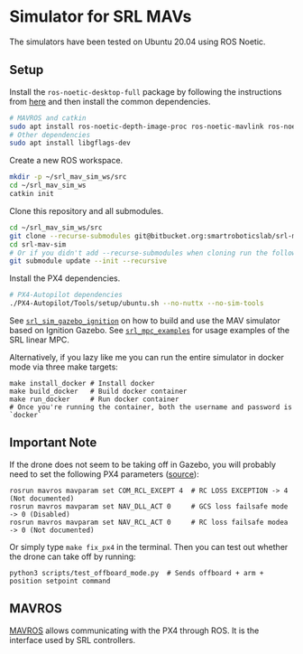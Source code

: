 # Simulator for SRL MAVs

The simulators have been tested on Ubuntu 20.04 using ROS Noetic.


## Setup

Install the `ros-noetic-desktop-full` package by following the instructions
from [here](http://wiki.ros.org/noetic/Installation) and then install the
common dependencies.

``` sh
# MAVROS and catkin
sudo apt install ros-noetic-depth-image-proc ros-noetic-mavlink ros-noetic-mavros ros-noetic-mavros-msgs python3-catkin-tools
# Other dependencies
sudo apt install libgflags-dev
```

Create a new ROS workspace.

``` sh
mkdir -p ~/srl_mav_sim_ws/src
cd ~/srl_mav_sim_ws
catkin init
```

Clone this repository and all submodules.

``` sh
cd ~/srl_mav_sim_ws/src
git clone --recurse-submodules git@bitbucket.org:smartroboticslab/srl-mav-sim.git
cd srl-mav-sim
# Or if you didn't add --recurse-submodules when cloning run the following:
git submodule update --init --recursive
```

Install the PX4 dependencies.

``` sh
# PX4-Autopilot dependencies
./PX4-Autopilot/Tools/setup/ubuntu.sh --no-nuttx --no-sim-tools
```

See [`srl_sim_gazebo_ignition`](srl_sim_gazebo_ignition/README.md) on how to
build and use the MAV simulator based on Ignition Gazebo. See
[`srl_mpc_examples`](srl_mpc_examples/README.md) for usage examples of the SRL
linear MPC.

Alternatively, if you lazy like me you can run the entire simulator in docker
mode via three make targets:

```
make install_docker # Install docker
make build_docker   # Build docker container
make run_docker     # Run docker container
# Once you're running the container, both the username and password is `docker`
```

## Important Note

If the drone does not seem to be taking off in Gazebo, you will probably need
to set the following PX4 parameters
([source](https://github.com/PX4/PX4-Autopilot/issues/19919#issuecomment-1188864384)):

```
rosrun mavros mavparam set COM_RCL_EXCEPT 4  # RC LOSS EXCEPTION -> 4 (Not documented)
rosrun mavros mavparam set NAV_DLL_ACT 0     # GCS loss failsafe mode -> 0 (Disabled)
rosrun mavros mavparam set NAV_RCL_ACT 0     # RC loss failsafe modea -> 0 (Not documented)
```

Or simply type `make fix_px4` in the terminal. Then you can test out whether
the drone can take off by running:

```
python3 scripts/test_offboard_mode.py  # Sends offboard + arm + position setpoint command
```

## MAVROS

[MAVROS](http://wiki.ros.org/mavros) allows communicating with the PX4 through
ROS. It is the interface used by SRL controllers.
